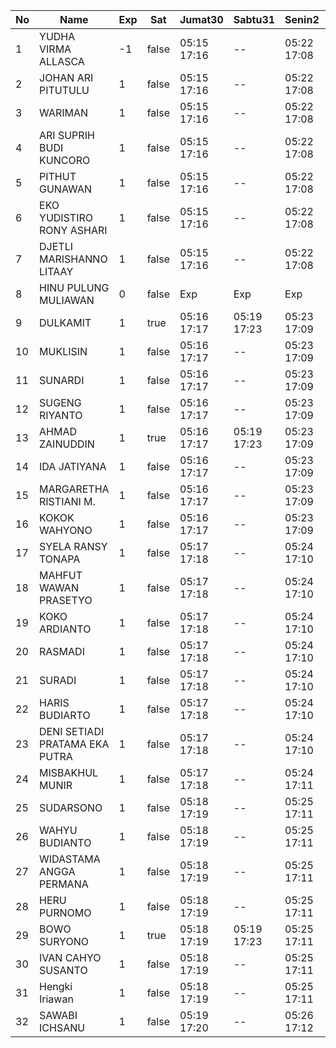 | No | Name | Exp | Sat | Jumat30 | Sabtu31 | Senin2 | Selasa3 | Rabu4 | Kamis5 | Jumat6 | Sabtu7 | Senin9 | Selasa10 | Rabu11 | Kamis12 | Jumat13 | Sabtu14 | Senin16 | Selasa17 | Rabu18 | Kamis19 | Jumat20 | Sabtu21 | Senin23 | Selasa24 |
|-----|-----|-----|-----|-----|-----|-----|-----|-----|-----|-----|-----|-----|-----|-----|-----|-----|-----|-----|-----|-----|-----|-----|-----|-----|-----|
| 1 | YUDHA VIRMA ALLASCA | -1 | false | 05:15 17:16 | -- | 05:22 17:08 | 05:28 17:00 | 05:29 17:00 | 05:23 17:00 | 05:08 17:09 | -- | 05:08 17:24 | 05:11 17:17 | 05:18 17:00 | 05:04 17:23 | 05:18 17:27 | -- | 05:29 17:27 | 05:06 17:19 | 05:12 17:09 | 05:09 17:26 | 05:03 17:11 | -- | 05:04 17:14 | 05:07 - |
| 2 | JOHAN ARI PITUTULU | 1 | false | 05:15 17:16 | -- | 05:22 17:08 | 05:28 17:00 | 05:29 17:00 | 05:23 17:00 | 05:08 17:09 | -- | 05:08 17:24 | 05:11 17:17 | 05:18 17:00 | 05:04 17:23 | 05:18 17:27 | -- | 05:29 17:27 | 05:06 17:19 | 05:12 17:09 | 05:09 17:26 | 05:03 17:11 | -- | 05:04 17:14 | 05:07 - |
| 3 | WARIMAN | 1 | false | 05:15 17:16 | -- | 05:22 17:08 | 05:28 17:00 | 05:29 17:00 | 05:23 17:00 | 05:08 17:09 | -- | 05:08 17:24 | 05:11 17:17 | 05:18 17:00 | 05:04 17:23 | 05:18 17:27 | -- | 05:29 17:27 | 05:06 17:19 | 05:12 17:09 | 05:09 17:26 | 05:03 17:11 | -- | 05:04 17:14 | 05:07 - |
| 4 | ARI SUPRIH BUDI KUNCORO | 1 | false | 05:15 17:16 | -- | 05:22 17:08 | 05:28 17:00 | 05:29 17:00 | 05:23 17:00 | 05:08 17:09 | -- | 05:08 17:24 | 05:11 17:17 | 05:18 17:00 | 05:04 17:23 | 05:18 17:27 | -- | 05:29 17:27 | 05:06 17:19 | 05:12 17:09 | 05:09 17:26 | 05:03 17:11 | -- | 05:04 17:14 | 05:07 - |
| 5 | PITHUT GUNAWAN | 1 | false | 05:15 17:16 | -- | 05:22 17:08 | 05:28 17:00 | 05:29 17:00 | 05:23 17:00 | 05:08 17:09 | -- | 05:08 17:24 | 05:11 17:17 | 05:18 17:00 | 05:04 17:23 | 05:18 17:27 | -- | 05:29 17:27 | 05:06 17:19 | 05:12 17:09 | 05:09 17:26 | 05:03 17:11 | -- | 05:04 17:14 | 05:07 - |
| 6 | EKO YUDISTIRO RONY ASHARI | 1 | false | 05:15 17:16 | -- | 05:22 17:08 | 05:28 17:00 | 05:29 17:00 | 05:23 17:00 | 05:08 17:09 | -- | 05:08 17:24 | 05:11 17:17 | 05:18 17:00 | 05:04 17:23 | 05:18 17:27 | -- | 05:29 17:27 | 05:06 17:19 | 05:12 17:09 | 05:09 17:26 | 05:03 17:12 | -- | 05:04 17:15 | 05:07 - |
| 7 | DJETLI MARISHANNO LITAAY | 1 | false | 05:15 17:16 | -- | 05:22 17:08 | 05:28 17:00 | 05:29 17:00 | 05:23 17:00 | 05:08 17:09 | -- | 05:08 17:25 | 05:11 17:17 | 05:18 17:01 | 05:04 17:23 | 05:18 17:27 | -- | 05:29 17:27 | 05:06 17:19 | 05:12 17:09 | 05:09 17:26 | 05:03 17:12 | -- | 05:04 17:15 | 05:07 - |
| 8 | HINU PULUNG MULIAWAN | 0 | false | Exp | Exp | Exp | Exp | Exp | Exp | Exp | Exp | Exp | Exp | Exp | Exp | Exp | Exp | Exp | Exp | Exp | Exp | Exp | Exp | Exp | Exp |
| 9 | DULKAMIT | 1 | true | 05:16 17:17 | 05:19 17:23 | 05:23 17:09 | 05:29 17:01 | 05:30 17:01 | 05:24 17:01 | 05:09 17:10 | 05:27 17:25 | 05:09 17:25 | 05:12 17:18 | 05:19 17:01 | 05:05 17:24 | 05:19 17:28 | 05:20 17:06 | 05:30 17:28 | 05:07 17:20 | 05:13 17:10 | 05:10 17:27 | 05:04 17:12 | 05:01 17:27 | 05:05 17:15 | 05:08 - |
| 10 | MUKLISIN | 1 | false | 05:16 17:17 | -- | 05:23 17:09 | 05:29 17:01 | 05:30 17:01 | 05:24 17:01 | 05:09 17:10 | -- | 05:09 17:25 | 05:12 17:18 | 05:19 17:01 | 05:05 17:24 | 05:19 17:28 | -- | 05:30 17:28 | 05:07 17:20 | 05:13 17:10 | 05:10 17:27 | 05:04 17:12 | -- | 05:05 17:15 | 05:08 - |
| 11 | SUNARDI | 1 | false | 05:16 17:17 | -- | 05:23 17:09 | 05:29 17:01 | 05:30 17:01 | 05:24 17:01 | 05:09 17:10 | -- | 05:09 17:25 | 05:12 17:18 | 05:19 17:01 | 05:05 17:24 | 05:19 17:28 | -- | 05:30 17:28 | 05:07 17:20 | 05:13 17:10 | 05:10 17:27 | 05:04 17:12 | -- | 05:05 17:15 | 05:08 - |
| 12 | SUGENG RIYANTO | 1 | false | 05:16 17:17 | -- | 05:23 17:09 | 05:29 17:01 | 05:30 17:01 | 05:24 17:01 | 05:09 17:10 | -- | 05:09 17:25 | 05:12 17:18 | 05:19 17:01 | 05:05 17:24 | 05:19 17:28 | -- | 05:30 17:28 | 05:07 17:20 | 05:13 17:10 | 05:10 17:27 | 05:04 17:12 | -- | 05:05 17:16 | 05:08 - |
| 13 | AHMAD ZAINUDDIN | 1 | true | 05:16 17:17 | 05:19 17:23 | 05:23 17:09 | 05:29 17:01 | 05:30 17:01 | 05:24 17:01 | 05:09 17:10 | 05:27 17:25 | 05:09 17:25 | 05:12 17:18 | 05:19 17:01 | 05:05 17:24 | 05:19 17:28 | 05:20 17:06 | 05:30 17:28 | 05:07 17:20 | 05:13 17:10 | 05:10 17:27 | 05:04 17:12 | 05:01 17:27 | 05:05 17:16 | 05:08 - |
| 14 | IDA JATIYANA | 1 | false | 05:16 17:17 | -- | 05:23 17:09 | 05:29 17:01 | 05:30 17:01 | 05:24 17:01 | 05:09 17:10 | -- | 05:09 17:25 | 05:12 17:18 | 05:19 17:02 | 05:05 17:24 | 05:19 17:28 | -- | 05:30 17:28 | 05:07 17:20 | 05:13 17:10 | 05:10 17:27 | 05:04 17:13 | -- | 05:05 17:16 | 05:08 - |
| 15 | MARGARETHA RISTIANI M. | 1 | false | 05:16 17:17 | -- | 05:23 17:09 | 05:29 17:01 | 05:30 17:01 | 05:24 17:01 | 05:09 17:10 | -- | 05:09 17:26 | 05:12 17:18 | 05:19 17:02 | 05:05 17:25 | 05:19 17:28 | -- | 05:30 17:28 | 05:07 17:20 | 05:13 17:10 | 05:10 17:27 | 05:04 17:13 | -- | 05:05 17:16 | 05:08 - |
| 16 | KOKOK WAHYONO | 1 | false | 05:16 17:17 | -- | 05:23 17:09 | 05:29 17:01 | 05:30 17:01 | 05:24 17:01 | 05:09 17:10 | -- | 05:09 17:26 | 05:13 17:18 | 05:19 17:02 | 05:05 17:25 | 05:20 17:29 | -- | 05:30 17:28 | 05:07 17:20 | 05:13 17:10 | 05:10 17:27 | 05:04 17:13 | -- | 05:06 17:17 | 05:08 - |
| 17 | SYELA RANSY TONAPA | 1 | false | 05:17 17:18 | -- | 05:24 17:10 | 05:30 17:02 | 05:31 17:02 | 05:25 17:02 | 05:10 17:11 | -- | 05:10 17:26 | 05:13 17:19 | 05:20 17:02 | 05:06 17:25 | 05:20 17:29 | -- | 05:31 17:29 | 05:08 17:21 | 05:14 17:11 | 05:11 17:28 | 05:05 17:13 | -- | 05:06 17:17 | 05:09 - |
| 18 | MAHFUT WAWAN PRASETYO | 1 | false | 05:17 17:18 | -- | 05:24 17:10 | 05:30 17:02 | 05:31 17:02 | 05:25 17:02 | 05:10 17:11 | -- | 05:10 17:26 | 05:13 17:19 | 05:20 17:02 | 05:06 17:25 | 05:20 17:29 | -- | 05:31 17:29 | 05:08 17:21 | 05:14 17:11 | 05:11 17:28 | 05:05 17:13 | -- | 05:06 17:17 | 05:09 - |
| 19 | KOKO ARDIANTO | 1 | false | 05:17 17:18 | -- | 05:24 17:10 | 05:30 17:02 | 05:31 17:02 | 05:25 17:02 | 05:10 17:11 | -- | 05:10 17:26 | 05:13 17:19 | 05:20 17:03 | 05:06 17:25 | 05:20 17:29 | -- | 05:31 17:29 | 05:08 17:21 | 05:14 17:11 | 05:11 17:28 | 05:05 17:13 | -- | 05:06 17:18 | 05:09 - |
| 20 | RASMADI | 1 | false | 05:17 17:18 | -- | 05:24 17:10 | 05:30 17:02 | 05:31 17:02 | 05:25 17:02 | 05:10 17:11 | -- | 05:10 17:26 | 05:13 17:19 | 05:20 17:03 | 05:06 17:26 | 05:20 17:29 | -- | 05:31 17:29 | 05:08 17:21 | 05:14 17:11 | 05:11 17:28 | 05:05 17:13 | -- | 05:06 17:18 | 05:09 - |
| 21 | SURADI | 1 | false | 05:17 17:18 | -- | 05:24 17:10 | 05:30 17:02 | 05:31 17:02 | 05:25 17:02 | 05:10 17:11 | -- | 05:10 17:26 | 05:13 17:19 | 05:20 17:03 | 05:06 17:26 | 05:20 17:29 | -- | 05:31 17:29 | 05:08 17:21 | 05:14 17:11 | 05:11 17:28 | 05:05 17:14 | -- | 05:06 17:18 | 05:09 - |
| 22 | HARIS BUDIARTO | 1 | false | 05:17 17:18 | -- | 05:24 17:10 | 05:30 17:02 | 05:31 17:02 | 05:25 17:02 | 05:10 17:11 | -- | 05:10 17:27 | 05:13 17:19 | 05:20 17:03 | 05:06 17:26 | 05:20 17:29 | -- | 05:31 17:29 | 05:08 17:21 | 05:14 17:11 | 05:11 17:28 | 05:05 17:14 | -- | 05:06 17:18 | 05:09 - |
| 23 | DENI SETIADI PRATAMA EKA PUTRA | 1 | false | 05:17 17:18 | -- | 05:24 17:10 | 05:30 17:02 | 05:31 17:02 | 05:25 17:02 | 05:10 17:11 | -- | 05:10 17:27 | 05:14 17:19 | 05:20 17:03 | 05:06 17:26 | 05:20 17:29 | -- | 05:31 17:29 | 05:08 17:21 | 05:14 17:11 | 05:11 17:28 | 05:05 17:14 | -- | 05:06 17:18 | 05:09 - |
| 24 | MISBAKHUL MUNIR | 1 | false | 05:17 17:18 | -- | 05:24 17:11 | 05:31 17:02 | 05:31 17:02 | 05:25 17:03 | 05:10 17:11 | -- | 05:10 17:27 | 05:14 17:19 | 05:20 17:03 | 05:07 17:26 | 05:21 17:30 | -- | 05:31 17:29 | 05:08 17:21 | 05:14 17:11 | 05:12 17:29 | 05:05 17:14 | -- | 05:07 17:19 | 05:09 - |
| 25 | SUDARSONO | 1 | false | 05:18 17:19 | -- | 05:25 17:11 | 05:31 17:03 | 05:32 17:03 | 05:26 17:03 | 05:11 17:12 | -- | 05:11 17:27 | 05:14 17:20 | 05:21 17:03 | 05:07 17:27 | 05:21 17:30 | -- | 05:32 17:30 | 05:09 17:22 | 05:15 17:12 | 05:12 17:29 | 05:06 17:14 | -- | 05:07 17:19 | 05:10 - |
| 26 | WAHYU BUDIANTO | 1 | false | 05:18 17:19 | -- | 05:25 17:11 | 05:31 17:03 | 05:32 17:03 | 05:26 17:03 | 05:11 17:12 | -- | 05:11 17:27 | 05:14 17:20 | 05:21 17:04 | 05:07 17:27 | 05:21 17:30 | -- | 05:32 17:30 | 05:09 17:22 | 05:15 17:12 | 05:12 17:29 | 05:06 17:14 | -- | 05:07 17:19 | 05:10 - |
| 27 | WIDASTAMA ANGGA PERMANA | 1 | false | 05:18 17:19 | -- | 05:25 17:11 | 05:31 17:03 | 05:32 17:03 | 05:26 17:03 | 05:11 17:12 | -- | 05:11 17:27 | 05:14 17:20 | 05:21 17:04 | 05:07 17:27 | 05:21 17:30 | -- | 05:32 17:30 | 05:09 17:22 | 05:15 17:12 | 05:12 17:29 | 05:06 17:14 | -- | 05:07 17:19 | 05:10 - |
| 28 | HERU PURNOMO | 1 | false | 05:18 17:19 | -- | 05:25 17:11 | 05:31 17:03 | 05:32 17:03 | 05:26 17:03 | 05:11 17:12 | -- | 05:11 17:28 | 05:14 17:20 | 05:21 17:04 | 05:07 17:27 | 05:21 17:30 | -- | 05:32 17:30 | 05:09 17:22 | 05:15 17:12 | 05:12 17:29 | 05:06 17:14 | -- | 05:07 17:20 | 05:10 - |
| 29 | BOWO SURYONO | 1 | true | 05:18 17:19 | 05:19 17:23 | 05:25 17:11 | 05:31 17:03 | 05:32 17:03 | 05:26 17:03 | 05:11 17:12 | 05:27 17:25 | 05:11 17:28 | 05:14 17:20 | 05:21 17:04 | 05:07 17:27 | 05:21 17:30 | 05:20 17:06 | 05:32 17:30 | 05:09 17:22 | 05:15 17:12 | 05:12 17:29 | 05:06 17:15 | 05:01 17:27 | 05:07 17:20 | 05:10 - |
| 30 | IVAN CAHYO SUSANTO | 1 | false | 05:18 17:19 | -- | 05:25 17:11 | 05:31 17:03 | 05:32 17:03 | 05:26 17:03 | 05:11 17:12 | -- | 05:11 17:28 | 05:14 17:20 | 05:21 17:04 | 05:07 17:27 | 05:21 17:30 | -- | 05:32 17:30 | 05:09 17:22 | 05:15 17:12 | 05:12 17:29 | 05:06 17:15 | -- | 05:07 17:20 | 05:10 - |
| 31 | Hengki Iriawan | 1 | false | 05:18 17:19 | -- | 05:25 17:11 | 05:31 17:03 | 05:32 17:03 | 05:26 17:04 | 05:11 17:12 | -- | 05:11 17:28 | 05:15 17:20 | 05:21 17:04 | 05:07 17:28 | 05:21 17:31 | -- | 05:32 17:30 | 05:09 17:22 | 05:15 17:12 | 05:12 17:29 | 05:06 17:15 | -- | 05:07 17:20 | 05:10 - |
| 32 | SAWABI ICHSANU | 1 | false | 05:19 17:20 | -- | 05:26 17:12 | 05:32 17:04 | 05:33 17:04 | 05:27 17:04 | 05:12 17:13 | -- | 05:12 17:28 | 05:15 17:21 | 05:22 17:04 | 05:08 17:28 | 05:22 17:31 | -- | 05:33 17:31 | 05:10 17:23 | 05:16 17:13 | 05:13 17:30 | 05:07 17:15 | -- | 05:08 17:21 | 05:11 - |
